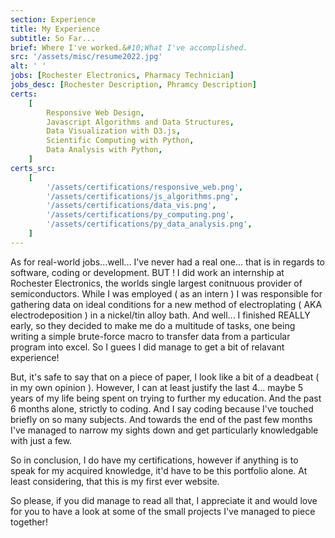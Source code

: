 ```yaml
---
section: Experience
title: My Experience
subtitle: So Far...
brief: Where I've worked.&#10;What I've accomplished.
src: '/assets/misc/resume2022.jpg'
alt: ' '
jobs: [Rochester Electronics, Pharmacy Technician]
jobs_desc: [Rochester Description, Phramcy Description]
certs:
    [
        Responsive Web Design,
        Javascript Algorithms and Data Structures,
        Data Visualization with D3.js,
        Scientific Computing with Python,
        Data Analysis with Python,
    ]
certs_src:
    [
        '/assets/certifications/responsive_web.png',
        '/assets/certifications/js_algorithms.png',
        '/assets/certifications/data_vis.png',
        '/assets/certifications/py_computing.png',
        '/assets/certifications/py_data_analysis.png',
    ]
---
```


As for real-world jobs...well... I've never had a real one... that is in regards to software, coding or development. BUT ! I did work an internship at Rochester Electronics, the worlds single largest conitnuous provider of semiconductors. While I was employed ( as an intern ) I was responsible for gathering data on ideal conditions for a new method of electroplating ( AKA electrodeposition ) in a nickel/tin alloy bath. And well... I finished REALLY early, so they decided to make me do a multitude of tasks, one being writing a simple brute-force macro to transfer data from a particular program into excel. So I guees I did manage to get a bit of relavant experience!

But, it's safe to say that on a piece of paper, I look like a bit of a deadbeat ( in my own opinion ). However, I can at least justify the last 4... maybe 5 years of my life being spent on trying to further my education. And the past 6 months alone, strictly to coding. And I say coding because I've touched briefly on so many subjects. And towards the end of the past few months I've managed to narrow my sights down and get particularly knowledgable with just a few.

So in conclusion, I do have my certifications, however if anything is to speak for my acquired knowledge, it'd have to be this portfolio alone. At least considering, that this is my first ever website.

So please, if you did manage to read all that, I appreciate it and would love for you to have a look at some of the small projects I've managed to piece together!
